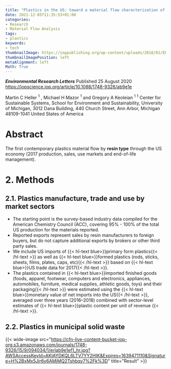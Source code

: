 ```yaml
---
title: "Plastics in the US: toward a material flow characterization of production, markets and end of life"
date: 2021-12-05T11:35:53+01:00
categories:
- Research
- Material Flow Analysis
tags:
- plastics
keywords:
- tech
thumbnailImage: https://ioppublishing.org/wp-content/uploads/2018/01/ERL-jcover.jpeg
thumbnailImagePosition: left
metaAlignment: left
Math: True
---
```

***Environmental Research Letters***
Published 25 August 2020
https://iopscience.iop.org/article/10.1088/1748-9326/ab9e1e
<!--more-->
Martin C Heller $^1$ , Michael H Mazor $^1$ and Gregory A Keoleian $^1$
$^1$  Center for Sustainable Systems, School for Environment and Sustainability, University of Michigan, 3012 Dana Building, 440 Church Street, Ann Arbor, Michigan 48109-1041 United States of America

# Abstract

The first contemporary plastics material flow by **resin type** through the US economy (2017 production, sales, use markets and end-of-life management).  

# 2. Methods

## 2.1. Plastics manufacture, trade and use by market sectors

* The starting point is the survey-based industry data compiled for the American Chemistry Council (ACC), covering 95% - 100% of the total US production for the materials reported.
* Reported exports represent sales by resin manufacturers to foreign buyers, but do not capture additional exports by brokers or other third party sales.
* We include US imports of {{< hl-text blue>}}primary form plastics{{< /hl-text >}} as well as {{< hl-text blue>}}formed plastics (rods, sticks, sheets, films, plates, caps, etc){{< /hl-text >}} based on {{< hl-text blue>}}US trade data for 2017{{< /hl-text >}}.
* The plastics contained in {{< hl-text blue>}}imported finished goods (foods, apparel, footwear, computers and electronics, appliances, automobiles, furniture, medical supplies, athletic goods, toys) and their packaging{{< /hl-text >}} were estimated using the {{< hl-text blue>}}monetary value of net imports into the US{{< /hl-text >}}, averaged over three years (2016–2018) combined with sector-level estimates of {{< hl-text blue>}}plastic content per unit of revenue {{< /hl-text >}}.

## 2.2. Plastics in municipal solid waste




{{< wide-image src="https://cfn-live-content-bucket-iop-org.s3.amazonaws.com/journals/1748-9326/15/9/094034/1/erlab9e1ef1_hr.jpg?AWSAccessKeyId=AKIAYDKQL6LTV7YY2HIK&Expires=1639471110&Signature=H%2BxMx5Jir6y6AMjMQ2Tshbqy7%2Fk%3D" title="Result" >}}
